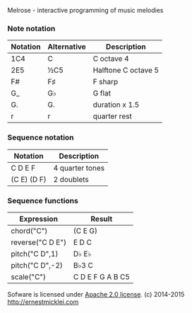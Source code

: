 Melrose - interactive programming of music melodies

### Note notation

| Notation | Alternative | Description 
|----------|-------|-------------
| 1C4      | C     | C octave 4 
| 2E5      | ½C5   | Halftone C octave 5
| F#       | F♯    | F sharp
| G_       | G♭    | G flat
| G.       | G.    | duration x 1.5 
| r        | r     | quarter rest

### Sequence notation

| Notation    | Description 
|-------------|---
| C D E F     | 4 quarter tones
| (C E) (D F) | 2 doublets


### Sequence functions

| Expression       | Result
|------------------|----
| chord("C")       | (C E G)
| reverse("C D E") | E D C
| pitch("C D",1)   | D♭ E♭
| pitch("C D",-2)  | B♭3 C
| scale("C")       | C D E F G A B C5


Sofware is licensed under [Apache 2.0 license](LICENSE).
(c) 2014-2015 http://ernestmicklei.com 